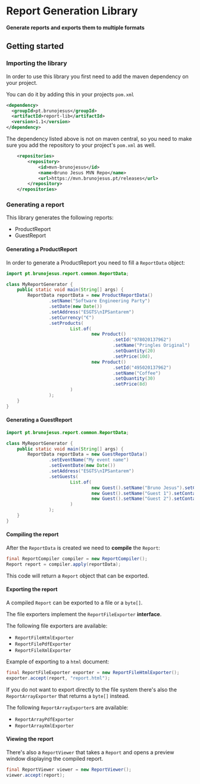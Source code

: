 # Report Generation Library
**Generate reports and exports them to multiple formats**

## Getting started

### Importing the library
In order to use this library you first need to add the maven dependency
on your project.

You can do it by adding this in your projects `pom.xml`
```xml
<dependency>
  <groupId>pt.brunojesus</groupId>
  <artifactId>report-lib</artifactId>
  <version>1.1</version>
</dependency>
```

The dependency listed above is not on maven central, so you need to make
sure you add the repository to your project's `pom.xml` as well.
```xml
    <repositories>
        <repository>
            <id>mvn-brunojesus</id>
            <name>Bruno Jesus MVN Repo</name>
            <url>https://mvn.brunojesus.pt/releases</url>
        </repository>
    </repositories>
```

### Generating a report
This library generates the following reports:
  - ProductReport
  - GuestReport

#### Generating a ProductReport
In order to generate a ProductReport you need to fill a `ReportData` object:

```java
import pt.brunojesus.report.common.ReportData;

class MyReportGenerator {
    public static void main(String[] args) {
        ReportData reportData = new ProductReportData()
                .setName("Software Engineering Party")
                .setDate(new Date())
                .setAddress("ESGTS\nIPSantarem")
                .setCurrency("€")
                .setProducts(
                        List.of(
                                new Product()
                                        .setId("978020137962")
                                        .setName("Pringles Original")
                                        .setQuantity(20)
                                        .setPrice(10d),
                                new Product()
                                        .setId("495020137962")
                                        .setName("Coffee")
                                        .setQuantity(30)
                                        .setPrice(8d)
                        )
                );
    }
}
```

#### Generating a GuestReport 
```java
import pt.brunojesus.report.common.ReportData;

class MyReportGenerator {
    public static void main(String[] args) {
        ReportData reportData = new GuestReportData()
                .setEventName("My event name")
                .setEventDate(new Date())
                .setAddress("ESGTS\nIPSantarem")
                .setGuests(
                        List.of(
                                new Guest().setName("Bruno Jesus").setContact("+351911234567").setPresent(true),
                                new Guest().setName("Guest 1").setContact("+351911234568").setPresent(false),
                                new Guest().setName("Guest 2").setContact("student@ipsantarem.pt")
                        )
                );
    }
}
```

#### Compiling the report
After the `ReportData` is created we need to **compile** the `Report`:
```java
final ReportCompiler compiler = new ReportCompiler();
Report report = compiler.apply(reportData);
```
This code will return a `Report` object that can be exported.

#### Exporting the report
A compiled `Report` can be exported to a file or a `byte[]`.

The file exporters implement the `ReportFileExporter` **interface**.

The following file exporters are available:
 - `ReportFileHtmlExporter`
 - `ReportFilePdfExporter`
 - `ReportFileXmlExporter`

Example of exporting to a `html` document:
```java
final ReportFileExporter exporter = new ReportFileHtmlExporter();
exporter.accept(report, "report.html");
```

If you do not want to export directly to the file system there's also
the `ReportArrayExporter` that returns a `byte[]` instead.

The following `ReportArrayExporter`s are available:
 - `ReportArrayPdfExporter`
 - `ReportArrayXmlExporter`

#### Viewing the report
There's also a `ReportViewer` that takes a `Report` and opens a preview
window displaying the compiled report.

```java
final ReportViewer viewer = new ReportViewer();
viewer.accept(report);
```